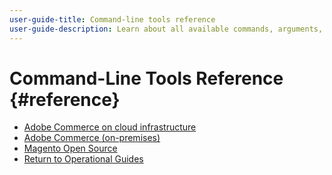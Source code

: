 ```yaml
---
user-guide-title: Command-line tools reference
user-guide-description: Learn about all available commands, arguments, and options for Adobe Commerce and Magento Open Source command-line tools.
---
```


# Command-Line Tools Reference {#reference}

- [Adobe Commerce on cloud infrastructure](commerce.md)
- [Adobe Commerce (on-premises)](commerce-on-premises.md)
- [Magento Open Source](magento-open-source.md)
- [Return to Operational Guides](https://experienceleague.adobe.com/docs/commerce-operations/operational-guides/home.html)
